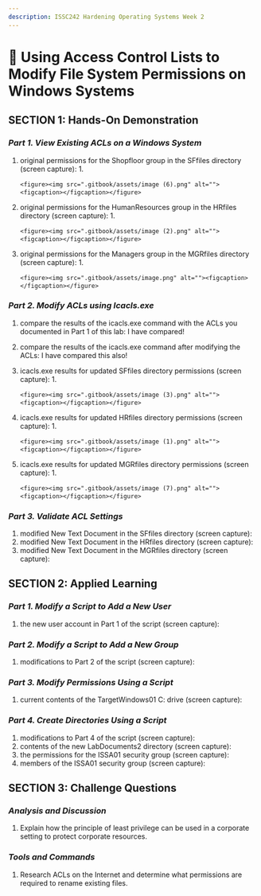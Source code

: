 ```yaml
---
description: ISSC242 Hardening Operating Systems Week 2
---
```


# 🧠 Using Access Control Lists to Modify File System Permissions on Windows Systems

## **SECTION 1: Hands-On Demonstration**

### _**Part 1. View Existing ACLs on a Windows System**_

1. original permissions for the Shopfloor group in the SFfiles directory (screen capture):
   1.

       <figure><img src=".gitbook/assets/image (6).png" alt=""><figcaption></figcaption></figure>
2. original permissions for the HumanResources group in the HRfiles directory (screen capture):
   1.

       <figure><img src=".gitbook/assets/image (2).png" alt=""><figcaption></figcaption></figure>
3. original permissions for the Managers group in the MGRfiles directory (screen capture):
   1.

       <figure><img src=".gitbook/assets/image.png" alt=""><figcaption></figcaption></figure>

### _**Part 2. Modify ACLs using Icacls.exe**_

1. compare the results of the icacls.exe command with the ACLs you documented in Part 1 of this lab: I have compared!
2. compare the results of the icacls.exe command after modifying the ACLs: I have compared this also!
3. icacls.exe results for updated SFfiles directory permissions (screen capture):
   1.

       <figure><img src=".gitbook/assets/image (3).png" alt=""><figcaption></figcaption></figure>
4. icacls.exe results for updated HRfiles directory permissions (screen capture):
   1.

       <figure><img src=".gitbook/assets/image (1).png" alt=""><figcaption></figcaption></figure>
5. icacls.exe results for updated MGRfiles directory permissions (screen capture):
   1.

       <figure><img src=".gitbook/assets/image (7).png" alt=""><figcaption></figcaption></figure>

### _**Part 3. Validate ACL Settings**_

1. modified New Text Document in the SFfiles directory (screen capture):
2. modified New Text Document in the HRfiles directory (screen capture):
3. modified New Text Document in the MGRfiles directory (screen capture):

## **SECTION 2: Applied Learning**

### _**Part 1. Modify a Script to Add a New User**_

1. the new user account in Part 1 of the script (screen capture):

### _**Part 2. Modify a Script to Add a New Group**_

1. modifications to Part 2 of the script (screen capture):

### _**Part 3. Modify Permissions Using a Script**_

1. current contents of the TargetWindows01 C: drive (screen capture):

### _**Part 4. Create Directories Using a Script**_

1. modifications to Part 4 of the script (screen capture):
2. contents of the new LabDocuments2 directory (screen capture):
3. the permissions for the ISSA01 security group (screen capture):
4. members of the ISSA01 security group (screen capture):

## **SECTION 3: Challenge Questions**

### _**Analysis and Discussion**_

1. Explain how the principle of least privilege can be used in a corporate setting to protect corporate resources.

### _**Tools and Commands**_

1. Research ACLs on the Internet and determine what permissions are required to rename existing files.
